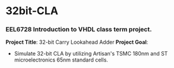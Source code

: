# 32bit-CLA
### EEL6728 Introduction to VHDL class term project.
**Project Title**: 32-bit Carry Lookahead Adder 
**Project Goal**:
- Simulate 32-bit CLA by utilizing Artisan's TSMC 180nm and ST microelectronics 65nm standard cells.
